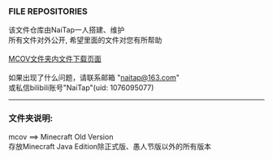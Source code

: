### FILE REPOSITORIES
该文件仓库由NaiTap一人搭建、维护
<br/>
所有文件对外公开,
希望里面的文件对您有所帮助
<br/><br/>
<a href="https://naitap.github.io/f/mcov.html">MCOV文件夹内文件下载页面</a>
<br/><br/>
如果出现了什么问题，请联系邮箱 "naitap@163.com"
<br/>
或私信bilibili账号"NaiTap"(uid: 1076095077)
<hr/>
<h3>文件夹说明:</h3> 
mcov ==> Minecraft Old Version
<br/>
存放Minecraft Java Edition除正式版、愚人节版以外的所有版本
